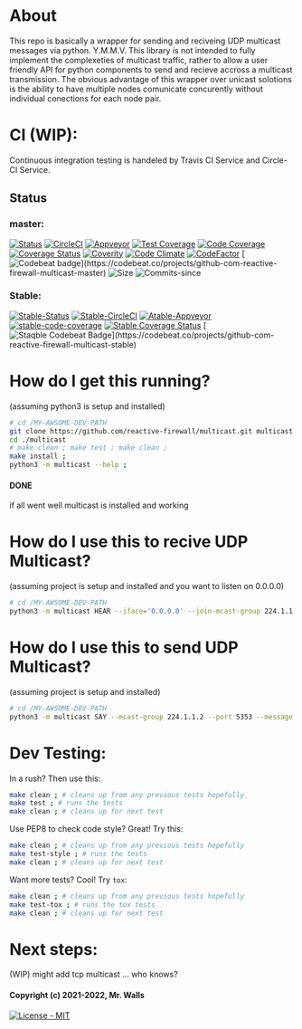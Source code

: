 # About
This repo is basically a wrapper for sending and reciveing UDP multicast messages via python. Y.M.M.V.
This library is not intended to fully implement the complexeties of multicast traffic, rather to allow a user
friendly API for python components to send and recieve accross a multicast transmission.
The obvious advantage of this wrapper over unicast solotions is the ability to have multiple nodes comunicate
concurently without individual conections for each node pair.

# CI (WIP):

Continuous integration testing is handeled by Travis CI Service and Circle-CI Service.

## Status

### master:
[![Status](https://travis-ci.org/reactive-firewall/multicast.svg?branch=master)](https://travis-ci.org/reactive-firewall/multicast)
[![CircleCI](https://circleci.com/gh/reactive-firewall/multicast/tree/master.svg?style=svg)](https://circleci.com/gh/reactive-firewall/multicast/tree/master)
[![Appveyor](https://ci.appveyor.com/api/projects/status/??????/branch/master?svg=true)](https://ci.appveyor.com/project/reactive-firewall/multicast/branch/master)
[![Test Coverage](https://api.codeclimate.com/v1/badges/?????/test_coverage)](https://codeclimate.com/github/reactive-firewall/multicast/test_coverage)
[![Code Coverage](https://codecov.io/gh/reactive-firewall/multicast/branch/master/graph/badge.svg)](https://codecov.io/gh/reactive-firewall/multicast/branch/master/)
[![Coverage Status](https://coveralls.io/repos/github/reactive-firewall/multicast/badge.svg?branch=master)](https://coveralls.io/github/reactive-firewall/multicast?branch=master)
[![Coverity](https://scan.coverity.com/projects/????/badge.svg)](https://scan.coverity.com/projects/reactive-firewall-multicast)
[![Code Climate](https://codeclimate.com/github/reactive-firewall/multicast/badges/gpa.svg)](https://codeclimate.com/github/reactive-firewall/multicast)
[![CodeFactor](https://www.codefactor.io/repository/github/reactive-firewall/multicast/badge)](https://www.codefactor.io/repository/github/reactive-firewall/multicast)
[![Codebeat badge](https://codebeat.co/badges/?????)](https://codebeat.co/projects/github-com-reactive-firewall-multicast-master)
![Size](https://img.shields.io/github/languages/code-size/reactive-firewall/multicast.svg)
![Commits-since](https://img.shields.io/github/commits-since/reactive-firewall/multicast/stable.svg?maxAge=9000)

### Stable:
[![Stable-Status](https://travis-ci.org/reactive-firewall/multicast.svg?branch=stable)](https://travis-ci.org/reactive-firewall/multicast)
[![Stable-CircleCI](https://circleci.com/gh/reactive-firewall/multicast/tree/stable.svg?style=svg)](https://circleci.com/gh/reactive-firewall/multicast/tree/stable)
[![Atable-Appveyor](https://ci.appveyor.com/api/projects/status/????/branch/stable?svg=true)](https://ci.appveyor.com/project/reactive-firewall/multicast/branch/stable)
[![stable-code-coverage](https://codecov.io/gh/reactive-firewall/multicast/branch/stable/graph/badge.svg)](https://codecov.io/gh/reactive-firewall/multicast/branch/stable/)
[![Stable Coverage Status](https://coveralls.io/repos/github/reactive-firewall/multicast/badge.svg?branch=stable)](https://coveralls.io/github/reactive-firewall/multicast?branch=stable)
[![Staqble Codebeat Badge](https://codebeat.co/badges/????)](https://codebeat.co/projects/github-com-reactive-firewall-multicast-stable)

# How do I get this running?

(assuming python3 is setup and installed)

```bash
# cd /MY-AWSOME-DEV-PATH
git clone https://github.com/reactive-firewall/multicast.git multicast
cd ./multicast
# make clean ; make test ; make clean ;
make install ;
python3 -m multicast --help ;
```

#### DONE
if all went well multicast is installed and working


# How do I use this to recive UDP Multicast?

(assuming project is setup and installed and you want to listen on 0.0.0.0)

```bash
# cd /MY-AWSOME-DEV-PATH
python3 -m multicast HEAR --iface='0.0.0.0' --join-mcast-group 224.1.1.2 --bind-group '224.1.1.2' --port 5353
```

# How do I use this to send UDP Multicast?

(assuming project is setup and installed)

```bash
# cd /MY-AWSOME-DEV-PATH
python3 -m multicast SAY --mcast-group 224.1.1.2 --port 5353 --message "Hello World!"
```

# Dev Testing:

In a rush? Then use this:

```bash
make clean ; # cleans up from any previous tests hopefully
make test ; # runs the tests
make clean ; # cleans up for next test
```

Use PEP8 to check code style? Great! Try this:

```bash
make clean ; # cleans up from any previous tests hopefully
make test-style ; # runs the tests
make clean ; # cleans up for next test
```

Want more tests? Cool! Try `tox`:

```bash
make clean ; # cleans up from any previous tests hopefully
make test-tox ; # runs the tox tests
make clean ; # cleans up for next test
```

# Next steps:

(WIP) might add tcp multicast ... who knows?


#### Copyright (c) 2021-2022, Mr. Walls
[![License - MIT](https://img.shields.io/github/license/reactive-firewall/multicast.svg?maxAge=3600)](https://github.com/reactive-firewall/multicast/blob/stable/LICENSE.md)

